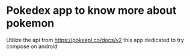 # Pokedex app to know more about pokemon
Utilize the api from https://pokeapi.co/docs/v2 this app dedicated to try compose on android